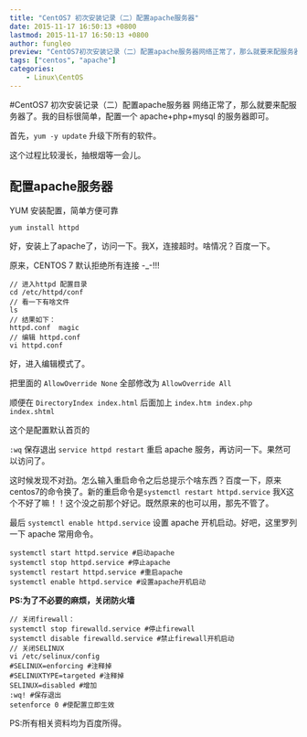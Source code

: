 ```yaml
---
title: "CentOS7 初次安装记录（二）配置apache服务器"
date: 2015-11-17 16:50:13 +0800
lastmod: 2015-11-17 16:50:13 +0800
author: fungleo
preview: "CentOS7初次安装记录（二）配置apache服务器网络正常了，那么就要来配服务器了。我的目标很简单，配置一个apache+php+mysql的服务器即可。首先，yum-yupdate升级下所有的软件。这个过程比较漫长，抽根烟等一会儿。配置apache服务器YUM安装配置，简单方便可靠yuminstallhttpd好，安装上了apache了，访问一下。我X，连接超时。啥情况？百"
tags: ["centos", "apache"]
categories:
    - Linux\CentOS
---
```


#CentOS7 初次安装记录（二）配置apache服务器
网络正常了，那么就要来配服务器了。我的目标很简单，配置一个 apache+php+mysql 的服务器即可。

首先，`yum -y update` 升级下所有的软件。

这个过程比较漫长，抽根烟等一会儿。

## 配置apache服务器

YUM 安装配置，简单方便可靠
```language
yum install httpd 
```
好，安装上了apache了，访问一下。我X，连接超时。啥情况？百度一下。

原来，CENTOS 7 默认拒绝所有连接 -_-!!!

```language
// 进入httpd 配置目录
cd /etc/httpd/conf
// 看一下有啥文件
ls
// 结果如下：
httpd.conf  magic
// 编辑 httpd.conf
vi httpd.conf
```
好，进入编辑模式了。

把里面的 `AllowOverride None` 全部修改为 `AllowOverride All`

顺便在 `DirectoryIndex index.html` 后面加上 `index.htm index.php index.shtml`

这个是配置默认首页的

`:wq` 保存退出 `service httpd restart` 重启 apache 服务，再访问一下。果然可以访问了。

这时候发现不对劲。怎么输入重启命令之后总提示个啥东西？百度一下，原来 centos7的命令换了。新的重启命令是`systemctl restart httpd.service` 我X这个不好了嘛！！这个没之前那个好记。既然原来的也可以用，那先不管了。

最后 `systemctl enable httpd.service` 设置 apache 开机启动。好吧，这里罗列一下 apache 常用命令。

```language
systemctl start httpd.service #启动apache
systemctl stop httpd.service #停止apache
systemctl restart httpd.service #重启apache
systemctl enable httpd.service #设置apache开机启动
```


**PS:为了不必要的麻烦，关闭防火墙**

```language
// 关闭firewall：
systemctl stop firewalld.service #停止firewall
systemctl disable firewalld.service #禁止firewall开机启动
// 关闭SELINUX
vi /etc/selinux/config
#SELINUX=enforcing #注释掉
#SELINUXTYPE=targeted #注释掉
SELINUX=disabled #增加
:wq! #保存退出
setenforce 0 #使配置立即生效
```

PS:所有相关资料均为百度所得。